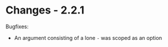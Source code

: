 Changes - 2.2.1
===============

Bugfixes:
- An argument consisting of a lone `-` was scoped as an option
